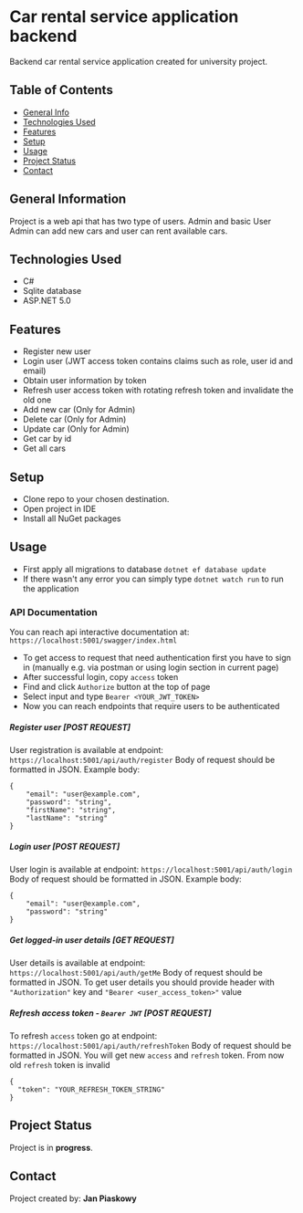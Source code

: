 # Car rental service application backend
Backend car rental service application created for university project.

## Table of Contents
* [General Info](#general-information)
* [Technologies Used](#technologies-used)
* [Features](#features)
* [Setup](#setup)
* [Usage](#usage)
* [Project Status](#project-status)
* [Contact](#contact)

## General Information
Project is a web api that has two type of users. Admin and basic User <br> Admin can add new cars and user can rent available cars.

## Technologies Used
- C#
- Sqlite database
- ASP.NET 5.0

## Features
- Register new user
- Login user (JWT access token contains claims such as role, user id and email)
- Obtain user information by token
- Refresh user access token with rotating refresh token and invalidate the old one
- Add new car (Only for Admin)
- Delete car (Only for Admin)
- Update car (Only for Admin)
- Get car by id
- Get all cars

## Setup
- Clone repo to your chosen destination.
- Open project in IDE
- Install all NuGet packages

## Usage
- First apply all migrations to database `dotnet ef database update`
- If there wasn't any error you can simply type `dotnet watch run` to run the application

### API Documentation

You can reach api interactive documentation at: `https://localhost:5001/swagger/index.html`
- To get access to request that need authentication first you have to sign in (manually e.g. via postman or using login section in current page)
- After successful login, copy `access` token
- Find and click `Authorize` button at the top of page
- Select input and type `Bearer <YOUR_JWT_TOKEN>`
- Now you can reach endpoints that require users to be authenticated


##### Register user [POST REQUEST]

User registration is available at endpoint: `https://localhost:5001/api/auth/register`
Body of request should be formatted in JSON.
Example body:
```
{
    "email": "user@example.com",
    "password": "string",
    "firstName": "string",
    "lastName": "string"
}
```

##### Login user [POST REQUEST]
User login is available at endpoint: `https://localhost:5001/api/auth/login`
Body of request should be formatted in JSON.
Example body:
```
{
    "email": "user@example.com",
    "password": "string"
}
```
##### Get logged-in user details [GET REQUEST]
User details is available at endpoint: `https://localhost:5001/api/auth/getMe`
Body of request should be formatted in JSON.
To get user details you should provide header with `"Authorization"` key and `"Bearer <user_access_token>"` value

##### Refresh access token - `Bearer JWT`  [POST REQUEST]

To refresh `access` token go at endpoint: `https://localhost:5001/api/auth/refreshToken`
Body of request should be formatted in JSON.
You will get new `access` and `refresh` token. From now old `refresh` token is invalid
```
{
  "token": "YOUR_REFRESH_TOKEN_STRING"
}
```


## Project Status
Project is in __progress__.

## Contact
Project created by:
**Jan Piaskowy**
